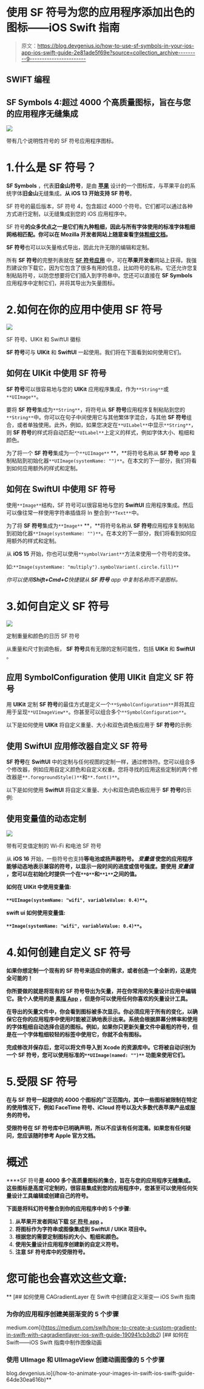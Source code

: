 # 使用 SF 符号为您的应用程序添加出色的图标——iOS Swift 指南

> 原文：<https://blog.devgenius.io/how-to-use-sf-symbols-in-your-ios-app-ios-swift-guide-2e81ade5f69e?source=collection_archive---------9----------------------->

## SWIFT 编程

## SF Symbols 4:超过 4000 个高质量图标，旨在与您的应用程序无缝集成

![](img/1cd451c0a36eb63872a5467afa482309.png)

带有几个说明性符号的 SF 符号应用程序图标。

# 1.什么是 SF 符号？

**SF Symbols** ，代表**旧金山符号**，是由 [**苹果**](https://developer.apple.com/sf-symbols/) 设计的一个图标库，与苹果平台的系统字体**旧金山**无缝集成。**从 **iOS 13** 开始支持 SF 符号**。

SF 符号的最后版本，SF 符号 4，包含超过 4000 个符号。它们都可以通过各种方式进行定制，以无缝集成到您的 iOS 应用程序中。

SF 符号**的众多优点之一是它们有九种粗细，因此与所有字体使用的标准字体粗细网格相匹配。你可以在 Mozilla 开发者网站上随意查看[字体粗细文档](https://developer.mozilla.org/en-US/docs/Web/CSS/font-weight)。**

**SF 符号**也可以以矢量格式导出，因此允许无限的编辑和定制。

所有 **SF 符号**的完整列表就在 [**SF 符号应用**](https://developer.apple.com/sf-symbols/) 中，可在**苹果开发者**网站上获得。我强烈建议你下载它，因为它包含了很多有用的信息，比如符号的名称。它还允许您复制粘贴符号，以防您想要将它们插入到字符串中。您还可以直接在 **SF Symbols** 应用程序中定制它们，并将其导出为矢量图标。

# 2.如何在你的应用中使用 SF 符号

![](img/9964f963e53e2f9183acffa8b663e8f8.png)

SF 符号、UIKit 和 SwiftUI 徽标

**SF 符号**可与 **UIKit** 和 **SwiftUI** 一起使用。我们将在下面看到如何使用它们。

## 如何在 UIKit 中使用 SF 符号

**SF 符号**可以很容易地与您的 **UIKit** 应用程序集成，作为`**String**`或`**UIImage**`。

要将 **SF 符号**集成为`**String**`，将符号从 **SF 符号**应用程序复制粘贴到您的`**String**`中。你可以在句子中间使用它与其他繁体字混合，与其他 **SF 符号**组合，或者单独使用。此外，例如，如果您决定在`**UILabel**`中显示`**String**`，则 **SF 符号**的样式将自动匹配`**UILabel**`上定义的样式，例如字体大小、粗细和颜色。

为了将一个 **SF 符号**集成为一个`**UIImage**` **，**将符号名称从 **SF 符号** app 复制粘贴到初始化器`**UIImage(systemName: "")**`。在本文的下一部分，我们将看到如何应用额外的样式和定制。

## 如何在 SwiftUI 中使用 SF 符号

使用`**Image**`结构，SF 符号可以很容易地与您的 **SwiftUI** 应用程序集成。然后可以像往常一样使用字符串插值将 In 整合到`**Text**`中。

为了将 **SF 符号**集成为`**Image**` **，**将符号名称从 **SF 符号**应用程序复制粘贴到初始化器`**Image(systemName: "")**`。在本文的下一部分，我们将看到如何应用额外的样式和定制。

从 **iOS 15** 开始，你也可以使用`**symbolVariant**`方法来使用一个符号的变体。

如:`**Image(systemName: "multiply").symbolVariant(.circle.fill)**`

*你可以使用****Shift+Cmd+C****快捷键从* ***SF 符号*** *app 中复制名称而不是图标。*

# 3.如何自定义 SF 符号

![](img/da0001b530292ef0a1147e9b9ffc8a7d.png)

定制重量和颜色的日历 SF 符号

从重量和尺寸到调色板， **SF 符号**具有无限的定制可能性，包括 **UIKit** 和 **SwiftUI** 。

## 应用 SymbolConfiguration 使用 UIKit 自定义 SF 符号

用 **UIKit** 定制 **SF 符号**的最佳方式是定义一个`**SymbolConfiguration**`并将其应用于呈现`**UIImageView**`。你甚至可以组合多个`**SymbolConfiguration**`。

以下是如何使用 **UIKit** 将自定义重量、大小和双色调色板应用于 **SF 符号**的示例:

## 使用 SwiftUI 应用修改器自定义 SF 符号

**SF 符号**在 **SwiftUI** 中的定制与任何视图的定制一样，通过修饰符。您可以组合多个修改器，例如应用自定义颜色和自定义权重。您将寻找的应用这些定制的两个修改器是`**.foregroundStyle()**`和`**.font()**`。

以下是如何使用 **SwiftUI** 将自定义重量、大小和双色调色板应用于 **SF 符号**的示例:

## **使用变量值的动态定制**

![](img/6c945e95a4900626d35a5af6f55c29ea.png)

带有可变值定制的 Wi-Fi 和电池 SF 符号

从 **iOS 16** 开始，一些符号也支持**等电池或扬声器符号。 ***变量值*** 使您的应用程序能够动态地表示兼容的符号，以显示一段时间的进度或信号强度。要使用 ***变量值*** ，您可以在初始化时提供一个在`**0**`和`**1**`之间的值。**

****如何在 UIKit 中使用变量值:****

**`**UIImage(systemName: "wifi", variableValue: 0.4)**`。**

****swift ui 如何使用变量值:****

**`**Image(systemName: "wifi", variableValue: 0.4)**`。**

# **4.如何创建自定义 SF 符号**

**如果你想定制一个现有的 **SF 符号**来适应你的需求，或者创造一个全新的，这是完全可能的！**

**你所要做的就是将现有的 **SF 符号**导出为矢量，并在你常用的矢量设计应用中编辑它。我个人使用的是 [**素描 App**](https://www.sketch.com) ，但是你可以使用任何你喜欢的矢量设计工具。**

**在导出的矢量文件中，你会看到图标被多次显示。你必须应用于所有的变化，以确保它在你的应用程序中使用时能被正确地表示出来。系统会根据屏幕分辨率和使用的字体粗细自动选择合适的图标。例如，如果你只更新矢量文件中最粗的符号，但是在一个字体粗细较轻的标签中使用它，你就不会有图标。**

**完成修改并保存后，您可以将文件导入到 **Xcode** 的资源库中。它将被自动识别为一个 **SF 符号**，您可以使用标准的`**UIImage(named: "")**` 功能来使用它们。**

# **5.受限 SF 符号**

**在与 **SF 符号**一起提供的 4000 个图标的广泛范围内，其中一些图标被限制在特定的使用情况下，例如 FaceTime 符号、iCloud 符号以及大多数代表苹果产品或服务的符号。**

**受限符号在 **SF 符号库**中已明确声明，所以不应该有任何混淆。如果您有任何疑问，您应该随时参考 Apple 官方文档。**

# **概述**

****SF 符号**是 4000 多个高质量图标的集合，旨在与您的应用程序无缝集成。这些图标是高度可定制的，很容易集成到您的应用程序中，您甚至可以使用任何矢量设计工具编辑或创建自己的符号。**

****下面是将科幻符号整合到你的应用程序中的 5 个步骤:****

1.  ****从苹果开发者网站下载** [**SF 符号 app**](https://developer.apple.com/sf-symbols/) **。****
2.  ****将图标作为字符串或图像集成到 SwiftUI / UIKit 项目中。****
3.  **根据您的需要定制图标的大小、粗细和颜色。**
4.  ****使用矢量设计应用程序创建新的自定义符号。****
5.  ****注意 SF 符号库中的受限符号。****

# **您可能也会喜欢这些文章:**

**[](https://medium.com/swlh/how-to-create-a-custom-gradient-in-swift-with-cagradientlayer-ios-swift-guide-190941cb3db2) [## 如何使用 CAGradientLayer 在 Swift 中创建自定义渐变— iOS Swift 指南

### 为你的应用程序创建美丽渐变的 5 个步骤

medium.com](https://medium.com/swlh/how-to-create-a-custom-gradient-in-swift-with-cagradientlayer-ios-swift-guide-190941cb3db2) [](/how-to-animate-your-images-in-swift-ios-swift-guide-64de30ea616b) [## 如何在 Swift——iOS Swift 指南中制作图像动画

### 使用 UIImage 和 UIImageView 创建动画图像的 5 个步骤

blog.devgenius.io](/how-to-animate-your-images-in-swift-ios-swift-guide-64de30ea616b)**